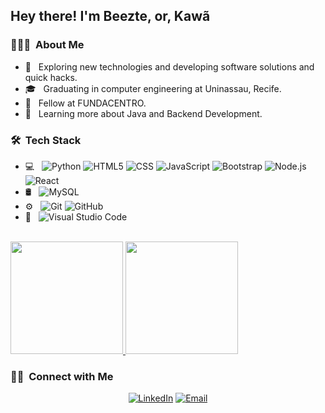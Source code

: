 <h2> Hey there! I'm Beezte, or, Kawã</h2>

<h3> 👨🏾‍💻 &nbsp;About Me </h3>

- 🤔 &nbsp; Exploring new technologies and developing software solutions and quick hacks.
- 🎓 &nbsp; Graduating in computer engineering at Uninassau, Recife.
- 💼 &nbsp; Fellow at FUNDACENTRO.
- 🌱 &nbsp; Learning more about Java and Backend Development.

<h3> 🛠 &nbsp;Tech Stack</h3>

- 💻 &nbsp;
  ![Python](https://img.shields.io/badge/-Python-333333?style=flat&logo=python)
  ![HTML5](https://img.shields.io/badge/-HTML5-333333?style=flat&logo=HTML5)
  ![CSS](https://img.shields.io/badge/-CSS-333333?style=flat&logo=CSS3&logoColor=1572B6)
  ![JavaScript](https://img.shields.io/badge/-JavaScript-333333?style=flat&logo=javascript)
  ![Bootstrap](https://img.shields.io/badge/-Bootstrap-333333?style=flat&logo=bootstrap&logoColor=563D7C)
  ![Node.js](https://img.shields.io/badge/-Node.js-333333?style=flat&logo=node.js)
  ![React](https://img.shields.io/badge/-React-333333?style=flat&logo=react)
- 🛢 &nbsp;
  ![MySQL](https://img.shields.io/badge/-MySQL-333333?style=flat&logo=mysql)
- ⚙️ &nbsp;
  ![Git](https://img.shields.io/badge/-Git-333333?style=flat&logo=git)
  ![GitHub](https://img.shields.io/badge/-GitHub-333333?style=flat&logo=github)
- 🔧 &nbsp;
  ![Visual Studio Code](https://img.shields.io/badge/-Visual%20Studio%20Code-333333?style=flat&logo=visual-studio-code&logoColor=007ACC)

<br/>

<a href="https://github.com/Beezte">
  <img height="180em" src="https://github-readme-stats.vercel.app/api?username=Beezte&theme=buefy&show_icons=true" />
  <img height="180em" src="https://github-readme-stats.vercel.app/api/top-langs/?username=Beezte&theme=buefy&layout=compact&langs_count=7" />
</a>

<br/>

<h3> 🤝🏻 &nbsp;Connect with Me </h3>

<p align="center">
<a href="https://www.linkedin.com/in/baazante/"><img alt="LinkedIn" src="https://img.shields.io/badge/LinkedIn-baazante-blue?style=flat-square&logo=linkedin"></a>
<a href="mailto:kawabazante@gmail.com"><img alt="Email" src="https://img.shields.io/badge/Email-kawabazante@gmail.com-blue?style=flat-square&logo=gmail"></a>
</p>

